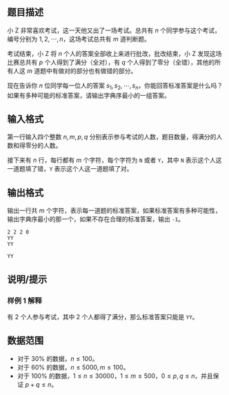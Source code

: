 ## 题目描述

小 Z 非常喜欢考试，这一天他又出了一场考试。总共有 $n$ 个同学参与这个考试，编号分别为 $1, 2, \cdots, n$，这场考试总共有 $m$ 道判断题。

考试结束，小 Z 将 $n$ 个人的答案全部收上来进行批改，批改结束，小 Z 发现这场比赛总共有 $p$ 个人得到了满分（全对），有 $q$ 个人得到了零分（全错），其他的所有人这 $m$ 道题中有做对的部分也有做错的部分。

现在告诉你 $n$ 位同学每一位人的答案 $s_1, s_2, \cdots, s_n$，你能回答标准答案是什么吗？如果有多种可能的标准答案，请输出字典序最小的一组答案。

## 输入格式

第一行输入四个整数 $n, m, p, q$ 分别表示参与考试的人数，题目数量，得满分的人数和得零分的人数。

接下来有 $n$ 行，每行都有 $m$ 个字符，每个字符为 `N` 或者 `Y`，其中 `N` 表示这个人这一道题填了错，`Y` 表示这个人这一道题填了对。

## 输出格式

输出一行共 $m$ 个字符，表示每一道题的标准答案，如果标准答案有多种可能性，输出字典序最小的那一个，如果不存在合理的标准答案，输出 `-1`。

```input1
2 2 2 0
YY
YY
```

```output1
YY
```

## 说明/提示


### 样例 1 解释

有 $2$ 个人参与考试，其中 $2$ 个人都得了满分，那么标准答案只能是 `YY`。

## 数据范围

- 对于 $30\%$ 的数据，$n \leq 100$。
- 对于 $60\%$ 的数据，$n \leq 5000, m \leq 100$。
- 对于 $100\%$ 的数据，$1 \leq n \leq 30000$，$1 \leq m \leq 500$，$0 \leq p, q \leq n$，并且保证 $p + q \leq n$。
